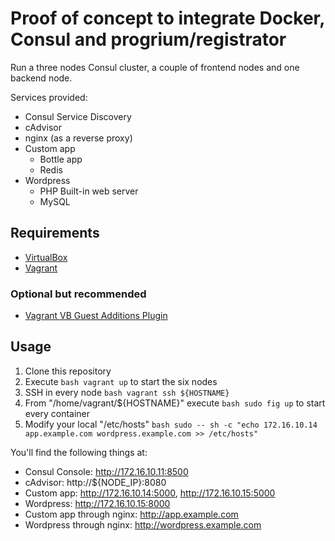 # Proof of concept to integrate Docker, Consul and progrium/registrator

Run a three nodes Consul cluster, a couple of frontend nodes and one backend node.

Services provided:
- Consul Service Discovery
- cAdvisor
- nginx (as a reverse proxy)
- Custom app
  - Bottle app
  - Redis
- Wordpress
  - PHP Built-in web server
  - MySQL

## Requirements
- [VirtualBox](https://www.virtualbox.org/)
- [Vagrant](https://www.vagrantup.com/)
### Optional but recommended
- [Vagrant VB Guest Additions Plugin](https://github.com/dotless-de/vagrant-vbguest)

## Usage
1. Clone this repository
2. Execute ```bash vagrant up``` to start the six nodes
3. SSH in every node ```bash vagrant ssh ${HOSTNAME}```
4. From "/home/vagrant/${HOSTNAME}" execute ```bash sudo fig up``` to start every container
5. Modify your local "/etc/hosts"
```bash sudo -- sh -c "echo 172.16.10.14 app.example.com wordpress.example.com >> /etc/hosts"```

You'll find the following things at:
- Consul Console: http://172.16.10.11:8500
- cAdvisor: http://${NODE_IP}:8080
- Custom app: http://172.16.10.14:5000, http://172.16.10.15:5000
- Wordpress: http://172.16.10.15:8000
- Custom app through nginx: http://app.example.com
- Wordpress through nginx: http://wordpress.example.com
